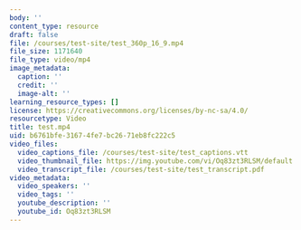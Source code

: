 ```yaml
---
body: ''
content_type: resource
draft: false
file: /courses/test-site/test_360p_16_9.mp4
file_size: 1171640
file_type: video/mp4
image_metadata:
  caption: ''
  credit: ''
  image-alt: ''
learning_resource_types: []
license: https://creativecommons.org/licenses/by-nc-sa/4.0/
resourcetype: Video
title: test.mp4
uid: b6761bfe-3167-4fe7-bc26-71eb8fc222c5
video_files:
  video_captions_file: /courses/test-site/test_captions.vtt
  video_thumbnail_file: https://img.youtube.com/vi/Oq83zt3RLSM/default.jpg
  video_transcript_file: /courses/test-site/test_transcript.pdf
video_metadata:
  video_speakers: ''
  video_tags: ''
  youtube_description: ''
  youtube_id: Oq83zt3RLSM
---
```

